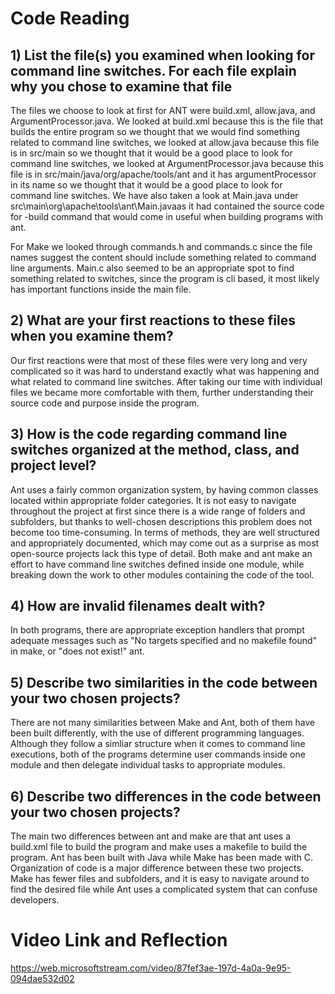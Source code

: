 # Code Reading
## 1) List the file(s) you examined when looking for command line switches. For each file explain why you chose to examine that file
The files we choose to look at first for ANT were build.xml, allow.java, and ArgumentProcessor.java. We looked at build.xml because this is the file that builds the entire program so we thought that we would find something related to command line switches, we looked at allow.java because this file is in src/main so we thought that it would be a good place to look for command line switches, we looked at ArgumentProcessor.java because this file is in src/main/java/org/apache/tools/ant and it has argumentProcessor in its name so we thought that it would be a good place to look for command line switches. We have also taken a look at Main.java under src\main\org\apache\tools\ant\Main.javaas it had contained the source code for -build command that would come in useful when building programs with ant. 


For Make we looked through commands.h and commands.c since the file names suggest the content should include something related to command line arguments. Main.c also seemed to be an appropriate spot to find something related to switches, since the program is cli based, it most likely has important functions inside the main file.

## 2) What are your first reactions to these files when you examine them?
Our first reactions were that most of these files were very long and very complicated so it was hard to understand exactly what was happening and what related to command line switches. After taking our time with individual files we became more comfortable with them, further understanding their source code and purpose inside the program. 

## 3) How is the code regarding command line switches organized at the method, class, and project level?
Ant uses a fairly common organization system, by having common classes located within appropriate folder categories. It is not easy to navigate throughout the project at first since there is a wide range of folders and subfolders, but thanks to well-chosen descriptions this problem does not become too time-consuming. In terms of methods, they are well structured and appropriately documented, which may come out as a surprise as most open-source projects lack this type of detail. Both make and ant make an effort to have command line switches defined inside one module, while breaking down the work to other modules containing the code of the tool.

## 4) How are invalid filenames dealt with?
In both programs, there are appropriate exception handlers that prompt adequate messages such as "No targets specified and no makefile found" in make, or "does not exist!" ant.

## 5) Describe two similarities in the code between your two chosen projects?
There are not many similarities between Make and Ant, both of them have been built differently, with the use of different programming languages. Although they follow a simliar structure when it comes to command line executions, both of the programs determine user commands inside one module and then delegate individual tasks to appropriate modules. 

## 6) Describe two differences in the code between your two chosen projects?
The main two differences between ant and make are that ant uses a build.xml file to build the program and make uses a makefile to build the program. Ant has been built with Java while Make has been made with C. Organization of code is a major difference between these two projects. Make has fewer files and subfolders, and it is easy to navigate around to find the desired file while Ant uses a complicated system that can confuse developers. 

# Video Link and Reflection

https://web.microsoftstream.com/video/87fef3ae-197d-4a0a-9e95-094dae532d02 
